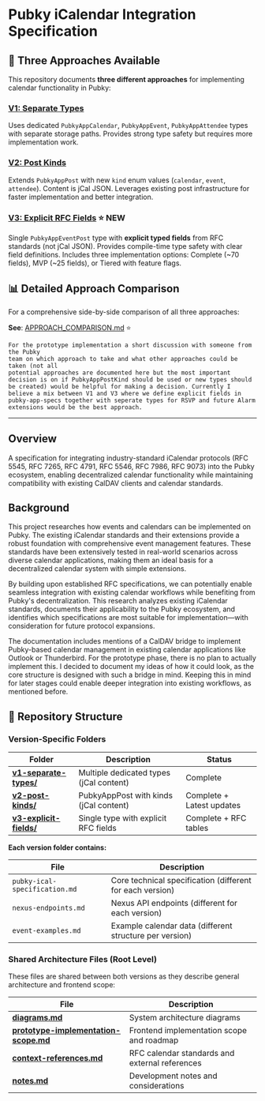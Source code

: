# Pubky iCalendar Integration Specification

## 🔀 Three Approaches Available

This repository documents **three different approaches** for implementing
calendar functionality in Pubky:

### **[V1: Separate Types](v1-separate-types/README.md)**

Uses dedicated `PubkyAppCalendar`, `PubkyAppEvent`, `PubkyAppAttendee` types
with separate storage paths. Provides strong type safety but requires more
implementation work.

### **[V2: Post Kinds](v2-post-kinds/README.md)**

Extends `PubkyAppPost` with new `kind` enum values (`calendar`, `event`,
`attendee`). Content is jCal JSON. Leverages existing post infrastructure for
faster implementation and better integration.

### **[V3: Explicit RFC Fields](v3-explicit-fields/README.md)** ⭐ NEW

Single `PubkyAppEventPost` type with **explicit typed fields** from RFC
standards (not jCal JSON). Provides compile-time type safety with clear field
definitions. Includes three implementation options: Complete (~70 fields), MVP
(~25 fields), or Tiered with feature flags.

## 📊 Detailed Approach Comparison

For a comprehensive side-by-side comparison of all three approaches:

**See**: [APPROACH_COMPARISON.md](APPROACH_COMPARISON.md) ⭐

```text
For the prototype implementation a short discussion with someone from the Pubky
team on which approach to take and what other approaches could be taken (not all
potential approaches are documented here but the most important decision is on if PubkyAppPostKind should be used or new types should be created) would be helpful for making a decision. Currently I believe a mix between V1 and V3 where we define explicit fields in pubky-app-specs together with seperate types for RSVP and future Alarm extensions would be the best approach.
```

---

## Overview

A specification for integrating industry-standard iCalendar protocols (RFC 5545,
RFC 7265, RFC 4791, RFC 5546, RFC 7986, RFC 9073) into the Pubky ecosystem,
enabling decentralized calendar functionality while maintaining compatibility
with existing CalDAV clients and calendar standards.

## Background

This project researches how events and calendars can be implemented on Pubky.
The existing iCalendar standards and their extensions provide a robust
foundation with comprehensive event management features. These standards have
been extensively tested in real-world scenarios across diverse calendar
applications, making them an ideal basis for a decentralized calendar system
with simple extensions.

By building upon established RFC specifications, we can potentially enable
seamless integration with existing calendar workflows while benefiting from
Pubky's decentralization. This research analyzes existing iCalendar standards,
documents their applicability to the Pubky ecosystem, and identifies which
specifications are most suitable for implementation—with consideration for
future protocol expansions.

The documentation includes mentions of a CalDAV bridge to implement Pubky-based
calendar management in existing calendar applications like Outlook or
Thunderbird. For the prototype phase, there is no plan to actually implement
this. I decided to document my ideas of how it could look, as the core structure
is designed with such a bridge in mind. Keeping this in mind for later stages
could enable deeper integration into existing workflows, as mentioned before.

## 📂 Repository Structure

### Version-Specific Folders

| Folder                                         | Description                             | Status                    |
| ---------------------------------------------- | --------------------------------------- | ------------------------- |
| **[v1-separate-types/](v1-separate-types/)**   | Multiple dedicated types (jCal content) | Complete                  |
| **[v2-post-kinds/](v2-post-kinds/)**           | PubkyAppPost with kinds (jCal content)  | Complete + Latest updates |
| **[v3-explicit-fields/](v3-explicit-fields/)** | Single type with explicit RFC fields    | Complete + RFC tables     |

**Each version folder contains:**

| File                          | Description                                               |
| ----------------------------- | --------------------------------------------------------- |
| `pubky-ical-specification.md` | Core technical specification (different for each version) |
| `nexus-endpoints.md`          | Nexus API endpoints (different for each version)          |
| `event-examples.md`           | Example calendar data (different structure per version)   |

### Shared Architecture Files (Root Level)

These files are shared between both versions as they describe general
architecture and frontend scope:

| File                                                                       | Description                                    |
| -------------------------------------------------------------------------- | ---------------------------------------------- |
| **[diagrams.md](diagrams.md)**                                             | System architecture diagrams                   |
| **[prototype-implementation-scope.md](prototype-implementation-scope.md)** | Frontend implementation scope and roadmap      |
| **[context-references.md](context-references.md)**                         | RFC calendar standards and external references |
| **[notes.md](notes.md)**                                                   | Development notes and considerations           |
